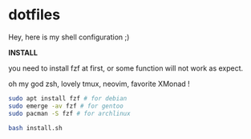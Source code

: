 # dotfiles

Hey, here is my shell configuration ;)


**INSTALL**

you need to install fzf at first, or some function will not work as expect.

oh my god zsh, lovely tmux, neovim, favorite XMonad !

``` bash
sudo apt install fzf # for debian
sudo emerge -av fzf # for gentoo
sudo pacman -S fzf # for archlinux
```

``` bash
bash install.sh
```
